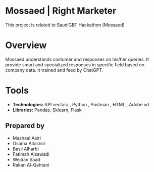# Mossaed | Right Marketer
This project is related to SaudiGBT Hackathon (Mossaed)
# Overview 
Mossaed understands costumer and responses on his/her queries. It provide smart and specialized responses in specific field based on company data. It trained and feed by ChatGPT.
# Tools
* **Technologies:** API vectara , Python , Postman , HTML , Adobe xd 
* **Libraries:** Pandas, Sklearn, Flask  
## Prepared by
* Mashael Asiri
* Osama Albishiri
* Basil Alharbi
* Fatimah Alsawadi
* Wejdan Saad
* Rakan Al-Qahtani

